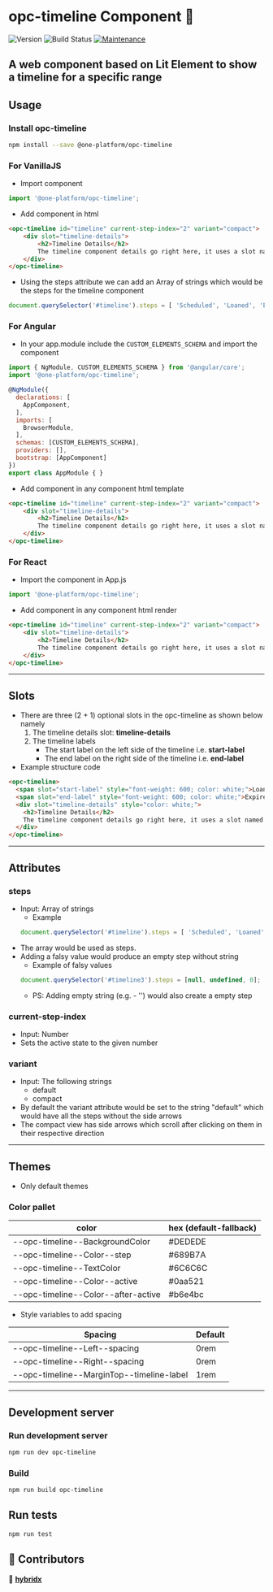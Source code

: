 # opc-timeline Component 👋

![Version](https://img.shields.io/badge/version-0.0.1-blue.svg?cacheSeconds=2592000)
![Build Status](https://travis-ci.org/dwyl/esta.svg?branch=master)
[![Maintenance](https://img.shields.io/badge/Maintained%3F-yes-green.svg)](https://github.com/1-Platform/op-components/graphs/commit-activity)

A web component based on Lit Element to show a timeline for a specific range
---
## Usage

### Install opc-timeline

```sh
npm install --save @one-platform/opc-timeline 
```

### For VanillaJS
- Import component
```js
import '@one-platform/opc-timeline';
```
- Add component in html
```html
<opc-timeline id="timeline" current-step-index="2" variant="compact">
    <div slot="timeline-details">
        <h2>Timeline Details</h2>
        The timeline component details go right here, it uses a slot named <strong>timeline-details</strong>. Happy coding :)
    </div>
</opc-timeline>
```
- Using the steps attribute we can add an Array of strings which would be the steps for the timeline component
```js
document.querySelector('#timeline').steps = [ 'Scheduled', 'Loaned', 'Extended', 'Completed'];
```

### For Angular
- In your app.module include the `CUSTOM_ELEMENTS_SCHEMA` and import the component
```js
import { NgModule, CUSTOM_ELEMENTS_SCHEMA } from '@angular/core';
import '@one-platform/opc-timeline';

@NgModule({
  declarations: [
    AppComponent,
  ],
  imports: [
    BrowserModule,
  ],
  schemas: [CUSTOM_ELEMENTS_SCHEMA],
  providers: [],
  bootstrap: [AppComponent]
})
export class AppModule { }
```
- Add component in any component html template
```html
<opc-timeline id="timeline" current-step-index="2" variant="compact">
    <div slot="timeline-details">
        <h2>Timeline Details</h2>
        The timeline component details go right here, it uses a slot named <strong>timeline-details</strong>. Happy coding :)
    </div>
</opc-timeline>
```

### For React
- Import the component in App.js
```js
import '@one-platform/opc-timeline';
```

- Add component in any component html render
```html
<opc-timeline id="timeline" current-step-index="2" variant="compact">
    <div slot="timeline-details">
        <h2>Timeline Details</h2>
        The timeline component details go right here, it uses a slot named <strong>timeline-details</strong>. Happy coding :)
    </div>
</opc-timeline>
```
---
## Slots
- There are three (2 + 1) optional slots in the opc-timeline as shown below namely
  1. The timeline details slot: <strong>timeline-details</strong>
  2. The timeline labels
      - The start label on the left side of the timeline i.e. <strong>start-label</strong>
      - The end label on the right side of the timeline i.e. <strong>end-label</strong>
- Example structure code
```html
<opc-timeline>
  <span slot="start-label" style="font-weight: 600; color: white;">Loaned on: Apr 28, 2018</span>
  <span slot="end-label" style="font-weight: 600; color: white;">Expires on: Oct 27, 2018</span>
  <div slot="timeline-details" style="color: white;">
    <h2>Timeline Details</h2>
    The timeline component details go right here, it uses a slot named <strong>timeline-details</strong>. Happy coding :)
  </div>
</opc-timeline>
```
---
## Attributes
### steps
- Input: Array of strings
  - Example
  ```js
  document.querySelector('#timeline').steps = [ 'Scheduled', 'Loaned', 'Extended', 'Completed'];
  ```
- The array would be used as steps. 
- Adding a falsy value would produce an empty step without string
  - Example of falsy values
  ```js
  document.querySelector('#timeline3').steps = [null, undefined, 0];
  ```
  - PS: Adding empty string (e.g. - '') would also create a empty step

### current-step-index
- Input: Number
- Sets the active state to the given number

### variant
- Input: The following strings
  - default
  - compact
- By default the variant attribute would be set to the string "default" which would have all the steps without the side arrows
- The compact view has side arrows which scroll after clicking on them in their respective direction

---
## Themes
- Only default themes

### Color pallet

| color   | hex (default-fallback) |
|---------|------------------------------------------------------------------|
| --opc-timeline--BackgroundColor | <span class="readme-color-preview" style="--bg:#DEDEDE"></span> #DEDEDE |
| --opc-timeline--Color--step | <span class="readme-color-preview" style="--bg:#689B7A"></span> #689B7A |
| --opc-timeline--TextColor | <span class="readme-color-preview" style="--bg:#6C6C6C"></span> #6C6C6C |
| --opc-timeline--Color--active | <span class="readme-color-preview" style="--bg:#0aa521"></span> #0aa521 |
| --opc-timeline--Color--after-active | <span class="readme-color-preview" style="--bg:#b6e4bc"></span> #b6e4bc |

- Style variables to add spacing

| Spacing | Default |
|---|---|
| --opc-timeline--Left--spacing | 0rem |
| --opc-timeline--Right--spacing | 0rem |
| --opc-timeline--MarginTop--timeline-label | 1rem |

---

## Development server

### Run development server

```sh
npm run dev opc-timeline
```

### Build

```sh
npm run build opc-timeline
```

## Run tests

```sh
npm run test
```

## 🤝 Contributors

👤 **[hybridx](https://git.io/dnair)**
